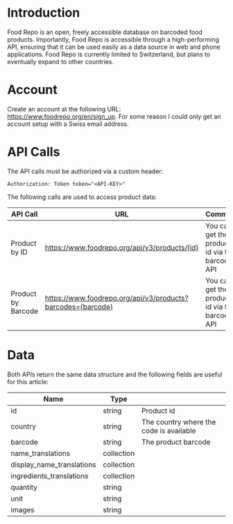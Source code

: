 # Introduction

Food Repo is an open, freely accessible database on barcoded food products. Importantly, Food Repo is accessible 
through a high-performing API, ensuring that it can be used easily as a data source in web and phone applications. 
Food Repo is currently limited to Switzerland, but plans to eventually expand to other countries.

# Account

Create an account at the following URL: https://www.foodrepo.org/en/sign_up.  For some reason I could only get an
account setup with a Swiss email address.

# API Calls

The API calls must be authorized via a custom header:

    Authorization: Token token="<API-KEY>"

The following calls are used to access product data:

| API Call           | URL                                                         | Comment                                        |
|--------------------|-------------------------------------------------------------|------------------------------------------------|
| Product by ID      | https://www.foodrepo.org/api/v3/products/{id}               | You can get the product id via the barcode API |
| Product by Barcode | https://www.foodrepo.org/api/v3/products?barcodes={barcode} | You can get the product id via the barcode API |

# Data

Both APIs return the same data structure and the following fields are useful for this article:

| Name                      | Type       |                                         |
|---------------------------|------------|-----------------------------------------|
| id                        | string     | Product id                              |
| country                   | string     | The country where the code is available |
| barcode                   | string     | The product barcode                     |
| name_translations         | collection |                                         |
| display_name_translations | collection |                                         |
| ingredients_translations  | collection |                                         |
| quantity                  | string     |                                         |
| unit                      | string     |                                         |
| images                    | string     |                                         |

